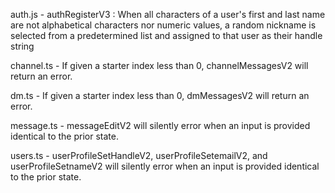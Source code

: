 auth.js - authRegisterV3 : When all characters of a user's first and last name
    are not alphabetical characters nor numeric values, a random nickname is 
    selected from a predetermined list and assigned to that user as their handle string

channel.ts - If given a starter index less than 0, channelMessagesV2 will return an error.

dm.ts - If given a starter index less than 0, dmMessagesV2 will return an error.

message.ts - messageEditV2 will silently error when an input is provided identical to the prior state.

users.ts - userProfileSetHandleV2, userProfileSetemailV2, and userProfileSetnameV2 will silently error when an input is provided identical to the prior state.
